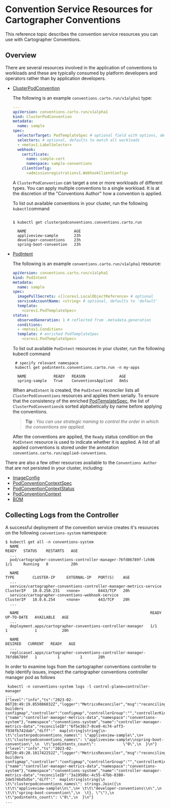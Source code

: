 # Convention Service Resources for Cartographer Conventions

This reference topic describes the convention service resources you can use with Cartographer Conventions.

## Overview

There are several resources involved in the application of conventions to workloads and these
are typically consumed by platform developers and operators rather than by application developers.

+ [ClusterPodConvention](cluster-pod-convention.md)

  The following is an example `conventions.carto.run/v1alpha1` type:

  ```yaml
  ---
  apiVersion: conventions.carto.run/v1alpha1
  kind: ClusterPodConvention
  metadata:
    name: sample
  spec:
    selectorTarget: PodTemplateSpec # optional field with options, defaults to PodTemplateSpec
    selectors: # optional, defaults to match all workloads
    - <metav1.LabelSelector>
    webhook:
      certificate:
        name: sample-cert
        namespace: sample-conventions
      clientConfig:
        <admissionregistrationv1.WebhookClientConfig>
    ```

  A `ClusterPodConvention` can target a one or more workloads of different types.
  You can apply multiple conventions to a single workload.
  It is at the discretion of the "Conventions Author" how a convention is applied.

  To list out available conventions in your cluster, run the following `kubectl`command

    ```console

    $ kubectl get clusterpodconventions.conventions.carto.run

      NAME                     AGE
      appliveview-sample       23h
      developer-conventions    23h
      spring-boot-convention   23h
    ```

+ [PodIntent](pod-intent.md)

  The following is an example `conventions.carto.run/v1alpha1` resource:

  ```yaml
  apiVersion: conventions.carto.run/v1alpha1
  kind: PodIntent
  metadata:
    name: sample
  spec:
    imagePullSecrets: <[]corev1.LocalObjectReference> # optional
    serviceAccountName: <string> # optional, defaults to 'default'
    template:
      <corev1.PodTemplateSpec>
  status:
    observedGeneration: 1 # reflected from .metadata.generation
    conditions:
    - <metav1.Condition>
    template: # enriched PodTemplateSpec
      <corev1.PodTemplateSpec>
    ```  

  To list out available `PodIntent` resources in your cluster, run the following kubectl command

  ```console
   # specify relevant namespace
   kubectl get podintents.conventions.carto.run -n my-apps

    NAME            READY   REASON               AGE
    spring-sample   True    ConventionsApplied   8m5s
  ```

  When a`PodIntent` is created, the `PodIntent` reconciler lists all `ClusterPodConventions` resources
  and applies them serially. To ensure that the consistency of the enriched [PodTemplateSpec](https://kubernetes.io/docs/reference/kubernetes-api/workload-resources/pod-template-v1/#PodTemplateSpec),
  the list of `ClusterPodConventions`is sorted alphabetically by name before applying the conventions.

  >**Tip** : *You can use strategic naming to control the order in which the conventions are applied.*

  After the conventions are applied, the `Ready` status condition on the `PodIntent` resource is used
  to indicate whether it is applied.
  A list of all applied conventions is stored under the annotation `conventions.carto.run/applied-conventions`.

There are also a few other resources available to the `Conventions Author` that are not persisted in your cluster, including:

+ [ImageConfig](image-config.md)
+ [PodConventionContextSpec](pod-convention-context-spec.md)
+ [PodConventionContextStatus](pod-convention-context-status.md)
+ [PodConventionContext](pod-convention-context.md)
+ [BOM](bom.md)

## <a id="collect-logs-from-ctrlr"></a>Collecting Logs from the Controller

  A successful deployment of the convention service creates it's resources on the following `conventions-system` namespace:

  ```console
  $ kubectl get all -n conventions-system
    NAME                                                               READY   STATUS    RESTARTS   AGE
    ...
    pod/cartographer-conventions-controller-manager-76fd86789f-lzh86   1/1     Running   0          20h

    NAME                                                                  TYPE        CLUSTER-IP     EXTERNAL-IP   PORT(S)    AGE
    ...
    service/cartographer-conventions-controller-manager-metrics-service   ClusterIP   10.0.250.231   <none>        8443/TCP   20h
    service/cartographer-conventions-webhook-service                      ClusterIP   10.0.6.254     <none>        443/TCP    20h
    ...

    NAME                                                          READY   UP-TO-DATE   AVAILABLE   AGE
    ...
    deployment.apps/cartographer-conventions-controller-manager   1/1     1            1           20h

    NAME                                                                     DESIRED   CURRENT   READY   AGE
    ...
    replicaset.apps/cartographer-conventions-controller-manager-76fd86789f   1         1         1       20h
  ```

  In order to examine logs from the cartographer conventions controller to help identify issues, inspect the cartographer conventions controller manager pod as follows  

  ```console
   kubectl -n conventions-system logs -l control-plane=controller-manager
  ...
  {"level":"info","ts":"2023-02-06T20:49:19.855086032Z","logger":"MetricsReconciler","msg":"reconciling builders configmap","controller":"configmap","controllerGroup":"","controllerKind":"ConfigMap","ConfigMap":{"name":"controller-manager-metrics-data","namespace":"conventions-system"},"namespace":"conventions-system","name":"controller-manager-metrics-data","reconcileID":"6f5e38c7-0ce0-4c74-aff3-f938fb742dab","diff":"  map[string]string{\n- \t\"clusterpodconventions_names\": \"appliveview-sample\",\n+ \t\"clusterpodconventions_names\": \"appliveview-sample\\nspring-boot-convention\",\n  \t\"podintents_count\":            \"0\",\n  }\n"}
  {"level":"info","ts":"2023-02-06T20:49:20.101742252Z","logger":"MetricsReconciler","msg":"reconciling builders configmap","controller":"configmap","controllerGroup":"","controllerKind":"ConfigMap","ConfigMap":{"name":"controller-manager-metrics-data","namespace":"conventions-system"},"namespace":"conventions-system","name":"controller-manager-metrics-data","reconcileID":"3a1950bc-4c55-47bb-8380-2de574bd5d5e","diff":"  map[string]string{\n  \t\"clusterpodconventions_names\": strings.Join({\n  \t\t\"appliveview-sample\\n\",\n+ \t\t\"developer-conventions\\n\",\n  \t\t\"spring-boot-convention\",\n  \t}, \"\"),\n  \t\"podintents_count\": \"0\",\n  }\n"}
  ...
  ```
